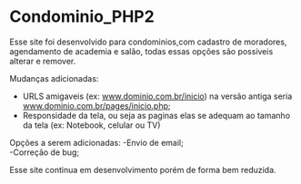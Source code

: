 # Condominio_PHP2 

Esse site foi desenvolvido para condominios,com cadastro de moradores, agendamento de academia e salão, todas essas opções são possiveis alterar e remover. 


Mudanças adicionadas: 
  - URLS amigaveis (ex: www.dominio.com.br/inicio) na versão antiga seria www.dominio.com.br/pages/inicio.php;
  - Responsidade da tela, ou seja as paginas elas se adequam ao tamanho da tela (ex: Notebook, celular ou TV)
 
 Opções a serem adicionadas:
   -Envio de email;<br/> 
   -Correção de bug;
  
  Esse site continua em desenvolvimento porém de forma bem reduzida.
